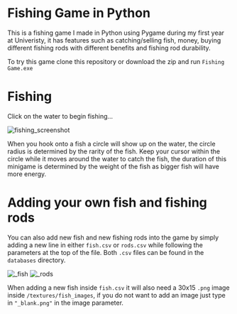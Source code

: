 # Fishing Game in Python
This is a fishing game I made in Python using Pygame during my first year at Univeristy, it has features such as catching/selling fish, money, buying different fishing rods with different benefits and fishing rod durability.

To try this game clone this repository or download the zip and run `Fishing Game.exe`

# Fishing
Click on the water to begin fishing...

![fishing_screenshot](https://github.com/user-attachments/assets/090ddabe-5fe6-49f4-b5af-a0c2fcdf5afe)

When you hook onto a fish a circle will show up on the water, the circle radius is determined by the rarity of the fish. Keep your cursor within the circle while it moves around the water to catch the fish, the duration of this minigame is determined by the weight of the fish as bigger fish will have more energy.

# Adding your own fish and fishing rods
You can also add new fish and new fishing rods into the game by simply adding a new line in either `fish.csv` or `rods.csv` while following the parameters at the top of the file. Both `.csv` files can be found in the `databases` directory.

![_fish](https://github.com/user-attachments/assets/e892c464-9d9b-400a-9e4f-edb89b943db5)   ![_rods](https://github.com/user-attachments/assets/b4763688-0105-4a08-96fa-09944e3e88b2)

When adding a new fish inside `fish.csv` it will also need a 30x15 `.png` image inside `/textures/fish_images`, if you do not want to add an image just type in `"_blank.png"` in the image parameter.

